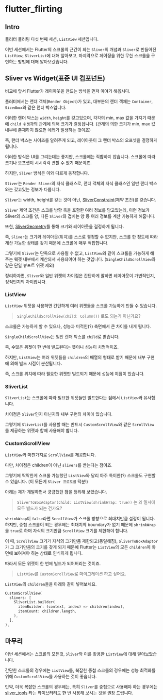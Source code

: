 # flutter_flirting

## Intro

플러터 플러팅 다섯 번째 세션, `ListView` 세션입니다.

이번 세션에서는 Flutter의 스크롤의 근간이 되는 `Sliver`의 개념과 `Sliver`로 만들어진 `ListView`, `SliverList`에 대해 알아보고, 마지막으로 페이징을 위한 무한 스크롤을 구현하는 방법에 대해 알아보겠습니다.

## Sliver vs Widget(표준 UI 컴포넌트)

비교에 앞서 Flutter가 레이아웃을 만드는 방식을 먼저 이야기 해봅시다.

플러터에서는 랜더 객체(`Render Object`)가 있고, 대부분의 랜더 객체는 `Container`, `Sizedbox`와 같은 랜더 박스입니다.

이러한 랜더 박스는 `width`, `height`를 갖고있으며, 각각의 min, max 값을 가지기 때문에 `child 위젯`과의 관계에 의해 크기가 결정됩니다.
(관계의 의한 크기가 min, max 값 내부에 존재하지 않으면 에러가 발생하는 것이죠)

즉, 랜더 박스는 사이즈를 알려주게 되고, 레이아웃이 그 랜더 박스의 오프셋을 결정하게 됩니다.

이러한 방식은 UI를 그리는데는 좋지만, 스크롤에는 적합하지 않습니다.
스크롤에 따라 크기나 오프셋이 시시각각 변할 수 있기 때문이죠.

하지만, `Sliver` 방식은 이와 다르게 동작합니다.

`Sliver`는 `Render Sliver`의 자식 클래스로, 랜더 객체의 자식 클래스인 일반 랜더 박스와는 갖고있는 정보가 다릅니다.

`Sliver`는 width, height를 갖는 것이 아닌, [SliverConstraint](https://api.flutter.dev/flutter/rendering/SliverConstraints-class.html)(제약 조건)를 갖습니다.

`Sliver` 제약 조건은 스크롤 방향 축을 포함한 여러 정보를 담고있는데, 이런 정보가 Sliver의 스크롤 양, 다른 `Sliver`와 겹치는 양 등 여러 정보를 계산 가능하게 해줍니다.

또한, [SliverGeometry](https://api.flutter.dev/flutter/rendering/SliverGeometry-class.html)를 통해 크기와 레이아웃을 결정하게 됩니다.

즉, `Sliver`는 크기와 레이아웃(위치)를 스스로 결정할 수 없지만, 스크롤 한 정도에 따라 계산 가능한 상태를 갖기 때문에 스크롤에 매우 적합합니다.

그렇기에 `Sliver`는 단독으로 사용될 수 없고, `ListView`와 같이 스크롤을 가능하게 해주는 웨젯 내부에서 계산되서 사용되어야 하는 것입니다.
(`SingleChildScrollView`와 같은 단일 뷰포트 위젯 제외)

정리하자면, `Sliver`와 일반 위젯의 차이점은 간단하게 말하면 레이아웃이 가변적인지, 정적인지의 차이입니다.

### ListView

`ListView` 위젯을 사용하면 간단하게 여러 위젯들을 스크롤 가능하게 만들 수 있습니다.

> `SingleChildScrollView(child: Column())` 로도 되는거 아닌가요?

스크롤은 가능하게 할 수 있으나, 성능과 미적인(?) 측면에서 큰 차이를 내게 됩니다.

`SingleChildScrollView`는 일반 랜더 박스를 `child`로 받습니다.

즉, 수많은 위젯이 한 번에 빌드된다는 뜻이니 성능이 치명적이죠.

하지만, `ListView`는 여러 위젯들을 `children`의 배열의 형태로 받기 때문에 내부 구현에 의해 빌드 시점이 분산됩니다.

즉, 스크롤 위치에 따라 필요한 위젯만 빌드되기 때문에 성능에 이점이 있습니다.

### SliverList

`SliverList`는 스크롤에 따라 필요한 위젯들만 빌드한다는 점에서 `ListView`와 유사합니다.

차이점은 `Sliver`인지 아닌지와 내부 구현의 차이에 있습니다.

그렇기에 `SliverList`를 사용할 때는 반드시 `CustomScrollView`와 같은 `ScrollView`를 제공하는 위젯과 함께 사용해야 합니다.

### CustomScrollView

`ListView`와 마친가지로 `ScrollView`를 제공합니다.

다만, 차이점은 children이 아닌 `slivers`를 받는다는 점이죠.

그렇기에 딱딱한게 스크롤 가능했던 `ListView`와 달리 아주 특이한(?) 스크롤도 구현할 수 있습니다.
(이 모든게 `Sliver 프로토콜` 덕분!)

아래는 제가 개발하면서 궁금했던 점을 정리해 보았습니다.

> `SliverToBoxAdaptor(child: ListView(shrinkWrap: true))` 는 왜 일시에 모두 빌드가 되는 건가요?

`shrinkWrap`이 `false`라면 `ScrollView`가 스크롤 방향으로 최대치만큼 설정이 됩니다.
하지만, 중첩 스크롤이 되는 경우에는 최대치의 boundary가 없기 때문에 `shrinkWrap`을 `true`로 하며 자식의 크기만큼 `ScrollView` 크기를 제한해야 합니다.

이 때, `ScrollView` 크기가 자식의 크기만큼 제한되고(동일해짐), `SliverToBoxAdaptor`가 그 크기만큼의 크기를 갖게 되기 때문에 Flutter는 `ListView`의 모든 `children`이 화면에 보여져야 하는 상태로 인식하게 됩니다.

따라서 모든 위젯이 한 번에 빌드가 되어버리는 것이죠.

> `ListView`를 `CustomScrollView`로 마이그레이션 하고 싶어요.

`ListView`의 `children`들을 아래와 같이 넣어보세요.

```dart
CustomScrollView(
  slivers: [
    SliverList.builder(
      itemBuilder: (context, index) => children[index],
      itemCount: children.length,
    ),
  ],
),
```

## 마무리

이번 세션에서는 스크롤의 모든것, `Sliver`와 이를 활용한 `ListView`에 대해 알아보았습니다.

간단한 스크롤의 경우에는 `ListView`를, 복잡한 중첩 스크롤의 경우에는 성능 최적화를 위해 `CustomScrollView`를 사용하는 것이 좋습니다.

만약, 더욱 복잡한 스크롤의 경우에는, 특히 `Sliver`를 중첩으로 사용해야 하는 경우에는 [sliver_tools](https://pub.dev/packages/sliver_tools) 라는 라이브러리도 한 번 사용해 보시는 것을 권장 드립니다.

